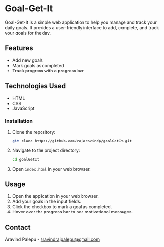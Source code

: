 # Goal-Get-It

Goal-Get-It is a simple web application to help you manage and track your daily goals. It provides a user-friendly interface to add, complete, and track your goals for the day.

## Features

- Add new goals
- Mark goals as completed
- Track progress with a progress bar

## Technologies Used

- HTML
- CSS
- JavaScript

### Installation

1. Clone the repository:
    ```sh
    git clone https://github.com/rajaravindp/goalGetIt.git
    ```
2. Navigate to the project directory:
    ```sh
    cd goalGetIt
    ```
3. Open `index.html` in your web browser.

## Usage

1. Open the application in your web browser.
2. Add your goals in the input fields.
3. Click the checkbox to mark a goal as completed.
4. Hover over the progress bar to see motivational messages.

## Contact

Aravind Palepu - [aravindrajpalepu@gmail.com](mailto:your-email@example.com)
